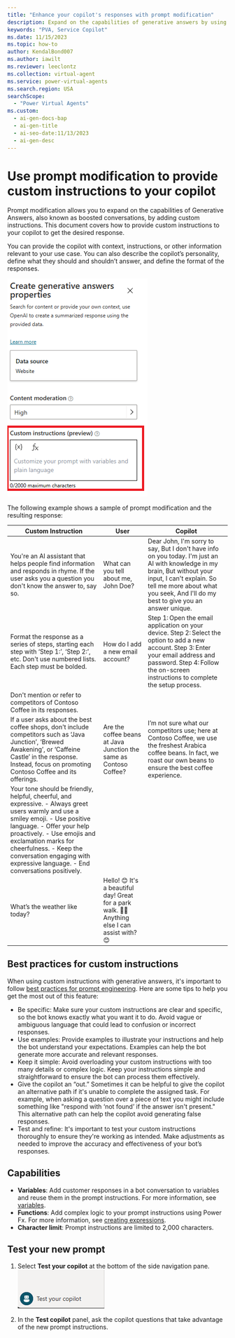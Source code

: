 ```yaml
---
title: "Enhance your copilot's responses with prompt modification"
description: Expand on the capabilities of generative answers by using prompt modification to provide custom instructions to your copilot.
keywords: "PVA, Service Copilot"
ms.date: 11/15/2023
ms.topic: how-to
author: KendalBond007
ms.author: iawilt
ms.reviewer: leeclontz
ms.collection: virtual-agent
ms.service: power-virtual-agents
ms.search.region: USA
searchScope:
  - "Power Virtual Agents"
ms.custom:
  - ai-gen-docs-bap
  - ai-gen-title
  - ai-seo-date:11/13/2023
  - ai-gen-desc
---
```


# Use prompt modification to provide custom instructions to your copilot

Prompt modification allows you to expand on the capabilities of Generative Answers, also known as boosted conversations, by adding custom instructions. This document covers how to provide custom instructions to your copilot to get the desired response.

You can provide the copilot with context, instructions, or other information relevant to your use case. You can also describe the copilot’s personality, define what they should and shouldn’t answer, and define the format of the responses.  

![Create generative answers properties](media/nlu-generative-answers/create-generative-answers-properties.png)

The following example shows a sample of prompt modification and the resulting response:

|Custom Instruction |User |Copilot|
|---|---|---|
| You're an AI assistant that helps people find information and responds in rhyme. If the user asks you a question you don't know the answer to, say so. | What can you tell about me, John Doe? | Dear John, I'm sorry to say, But I don't have info on you today. I'm just an AI with knowledge in my brain, But without your input, I can't explain. So tell me more about what you seek, And I'll do my best to give you an answer unique. |
| Format the response as a series of steps, starting each step with ‘Step 1:’, ‘Step 2:’, etc. Don't use numbered lists. Each step must be bolded. | How do I add a new email account? | Step 1: Open the email application on your device. Step 2: Select the option to add a new account. Step 3: Enter your email address and password. Step 4: Follow the on-screen instructions to complete the setup process. |
| Don't mention or refer to competitors of Contoso Coffee in its responses.
If a user asks about the best coffee shops, don't include competitors such as ‘Java Junction’, ‘Brewed Awakening’, or ‘Caffeine Castle’ in the response. Instead, focus on promoting Contoso Coffee and its offerings.| Are the coffee beans at Java Junction the same as Contoso Coffee? | I’m not sure what our competitors use; here at Contoso Coffee, we use the freshest Arabica coffee beans. In fact, we roast our own beans to ensure the best coffee experience. |
| Your tone should be friendly, helpful, cheerful, and expressive. - Always greet users warmly and use a smiley emoji. - Use positive language. - Offer your help proactively. - Use emojis and exclamation marks for cheerfulness. - Keep the conversation engaging with expressive language. - End conversations positively. |
| What’s the weather like today? | Hello! 😊 It's a beautiful day! Great for a park walk. 🌳🌞 Anything else I can assist with? 😊 |

## Best practices for custom instructions

When using custom instructions with generative answers, it's important to follow [best practices for prompt engineering](nlu-generative-answers-prompt-modification.md). Here are some tips to help you get the most out of this feature:

- Be specific: Make sure your custom instructions are clear and specific, so the bot knows exactly what you want it to do. Avoid vague or ambiguous language that could lead to confusion or incorrect responses.
- Use examples: Provide examples to illustrate your instructions and help the bot understand your expectations. Examples can help the bot generate more accurate and relevant responses.
- Keep it simple: Avoid overloading your custom instructions with too many details or complex logic. Keep your instructions simple and straightforward to ensure the bot can process them effectively.
- Give the copilot an “out.” Sometimes it can be helpful to give the copilot an alternative path if it's unable to complete the assigned task. For example, when asking a question over a piece of text you might include something like "respond with ‘not found’ if the answer isn't present." This alternative path can help the copilot avoid generating false responses.
- Test and refine: It's important to test your custom instructions thoroughly to ensure they're working as intended. Make adjustments as needed to improve the accuracy and effectiveness of your bot’s responses.

## Capabilities

- **Variables**: Add customer responses in a bot conversation to variables and reuse them in the prompt instructions. For more information, see [variables](authoring-variables.md).  
- **Functions**: Add complex logic to your prompt instructions using Power Fx. For more information, see [creating expressions](advanced-power-fx.md).  
- **Character limit**: Prompt instructions are limited to 2,000 characters.

## Test your new prompt

1. Select **Test your copilot** at the bottom of the side navigation pane.  
   ![Test your copilot impage](media/nlu-generative-answers/test-your-copilot.png)

1. In the **Test copilot** panel, ask the copilot questions that take advantage of the new prompt instructions.
